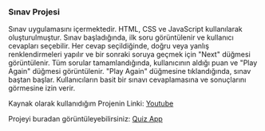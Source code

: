### Sınav Projesi 
 Sınav uygulamasını içermektedir. HTML, CSS ve JavaScript kullanılarak oluşturulmuştur.
 Sınav başladığında, ilk soru görüntülenir ve kullanıcı cevapları seçebilir.
Her cevap seçildiğinde, doğru veya yanlış renklendirmeleri yapılır ve bir sonraki soruya geçmek için "Next" düğmesi görüntülenir.
Tüm sorular tamamlandığında, kullanıcının aldığı puan ve "Play Again" düğmesi görüntülenir.
"Play Again" düğmesine tıklandığında, sınav baştan başlar.
Kullanıcıların basit bir sınavı cevaplamasına ve sonuçlarını görmesine izin verir.

Kaynak olarak kullanıdığım Projenin Linki:
[Youtube](https://www.youtube.com/watch?v=PBcqGxrr9g8)

Projeyi buradan görüntüleyebilirsiniz: 
[Quiz App](https://quizappprojectt.netlify.app/)
